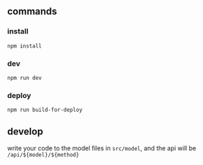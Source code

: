 ## commands

### install
`npm install`

### dev
`npm run dev`

### deploy
`npm run build-for-deploy`

## develop

write your code to the model files in `src/model`, and the api will be `/api/${model}/${method}`
